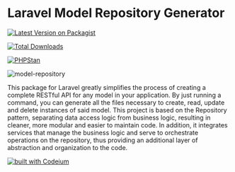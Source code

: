 # Laravel Model Repository Generator

[![Latest Version on Packagist](https://img.shields.io/packagist/v/oscabrera/model-repository.svg?style=flat-square)](https://packagist.org/packages/oscabrera/model-repository)

[![Total Downloads](https://img.shields.io/packagist/dt/oscabrera/model-repository.svg?style=flat-square)](https://packagist.org/packages/oscabrera/model-repository)

[![PHPStan](https://github.com/oscabrera/model-repository/actions/workflows/phpstan.yml/badge.svg)](https://github.com/oscabrera/model-repository/actions/workflows/phpstan.yml)

![model-repository](https://socialify.git.ci/Oscabrera/model-repository/image?language=1&name=1&owner=1&pattern=Floating%20Cogs&theme=Auto)

This package for Laravel greatly simplifies the process of creating a complete RESTful API for any model in your
application. By just running a command, you can generate all the files necessary to create, read, update and delete
instances of said model. This project is based on the Repository pattern, separating data access logic from business
logic, resulting in cleaner, more modular and easier to maintain code. In addition, it integrates services that manage
the business logic and serve to orchestrate operations on the repository, thus providing an additional layer of
abstraction and organization to the code.

[![built with Codeium](https://codeium.com/badges/main)](https://codeium.com)